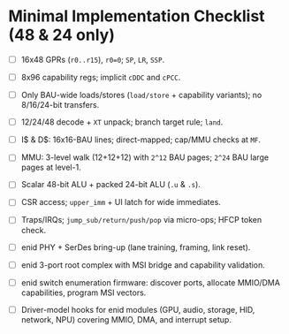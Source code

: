 # Minimal Implementation Checklist (48 & 24 only)

* [ ] 16x48 GPRs (`r0..r15`), `r0=0`; `SP`, `LR`, `SSP`.
* [ ] 8x96 capability regs; implicit `cDDC` and `cPCC`.
* [ ] Only BAU-wide loads/stores (`load/store` + capability variants); no 8/16/24-bit transfers.
* [ ] 12/24/48 decode + `XT` unpack; branch target rule; `land`.
* [ ] I$ & D$: 16x16-BAU lines; direct-mapped; cap/MMU checks at `MF`.
* [ ] MMU: 3-level walk (12+12+12) with `2^12` BAU pages; `2^24` BAU large pages at level-1.
* [ ] Scalar 48-bit ALU + packed 24-bit ALU (`.u` & `.s`).
* [ ] CSR access; `upper_imm` + UI latch for wide immediates.
* [ ] Traps/IRQs; `jump_sub/return/push/pop` via micro-ops; HFCP token check.
* [ ] enid PHY + SerDes bring-up (lane training, framing, link reset).
* [ ] enid 3-port root complex with MSI bridge and capability validation.
* [ ] enid switch enumeration firmware: discover ports, allocate MMIO/DMA capabilities, program MSI vectors.
* [ ] Driver-model hooks for enid modules (GPU, audio, storage, HID, network, NPU) covering MMIO, DMA, and interrupt setup.

